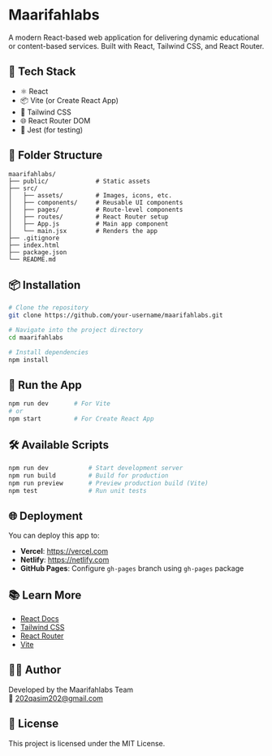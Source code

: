 # Maarifahlabs

A modern React-based web application for delivering dynamic educational or content-based services. Built with React, Tailwind CSS, and React Router.

## 🚀 Tech Stack

- ⚛️ React
- 📦 Vite (or Create React App)
- 💨 Tailwind CSS
- 🌐 React Router DOM
- 🧪 Jest (for testing)

## 📁 Folder Structure

```
maarifahlabs/
├── public/             # Static assets
├── src/
│   ├── assets/         # Images, icons, etc.
│   ├── components/     # Reusable UI components
│   ├── pages/          # Route-level components
│   ├── routes/         # React Router setup
│   ├── App.js          # Main app component
│   └── main.jsx        # Renders the app
├── .gitignore
├── index.html
├── package.json
└── README.md
```

## 📦 Installation

```bash
# Clone the repository
git clone https://github.com/your-username/maarifahlabs.git

# Navigate into the project directory
cd maarifahlabs

# Install dependencies
npm install
```

## 🧪 Run the App

```bash
npm run dev       # For Vite
# or
npm start         # For Create React App
```

## 🛠 Available Scripts

```bash
npm run dev           # Start development server
npm run build         # Build for production
npm run preview       # Preview production build (Vite)
npm test              # Run unit tests
```

## 🌐 Deployment

You can deploy this app to:

- **Vercel**: https://vercel.com
- **Netlify**: https://netlify.com
- **GitHub Pages**: Configure `gh-pages` branch using `gh-pages` package

## 📚 Learn More

- [React Docs](https://react.dev)
- [Tailwind CSS](https://tailwindcss.com/)
- [React Router](https://reactrouter.com/en/main)
- [Vite](https://vitejs.dev/)

## 👨‍💻 Author

Developed by the Maarifahlabs Team  
📧 202qasim202@gmail.com

## 📝 License

This project is licensed under the MIT License.
